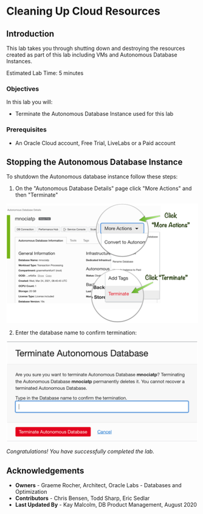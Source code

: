 # Cleaning Up Cloud Resources

## Introduction
This lab takes you through shutting down and destroying the resources created as part of this lab including VMs and Autonomous Database Instances.

Estimated Lab Time: 5 minutes

### Objectives
In this lab you will:
* Terminate the Autonomous Database Instance used for this lab

### Prerequisites
- An Oracle Cloud account, Free Trial, LiveLabs or a Paid account
  
## Stopping the Autonomous Database Instance 

To shutdown the Autonomous database instance follow these steps:

1. On the "Autonomous Database Details" page click "More Actions" and then "Terminate"

![Clicking Terminate](images/db1.png)

2. Enter the database name to confirm termination:

![Confirm Terminate](images/db2.png)

*Congratulations! You have successfully completed the lab.*

## Acknowledgements
- **Owners** - Graeme Rocher, Architect, Oracle Labs - Databases and Optimization
- **Contributors** - Chris Bensen, Todd Sharp, Eric Sedlar
- **Last Updated By** - Kay Malcolm, DB Product Management, August 2020
